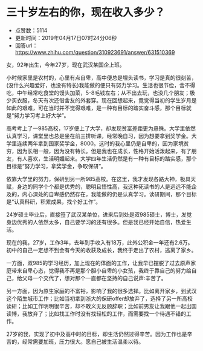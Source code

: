 # 三十岁左右的你，现在收入多少？
- 点赞数：5114
- 更新时间：2019年04月17日07时24分06秒
- 回答url：https://www.zhihu.com/question/310923691/answer/631510369
<body>
 <p data-pid="nmpIsjMP">女，92年出生，今年27岁，现在武汉某国企上班。</p>
 <p data-pid="XzFUvqCE">小时候家里是农村的，心里有点自卑，高中便总是埋头读书，学习是真的很刻苦，(没什么兴趣爱好，也没有特长)我能做的便只有努力学习。生活也很节俭，舍不得吃，中午经常吃食堂的馒头加菜，5-8毛钱左右；从不出去玩，也没几个朋友；极少买衣服，冬天有次还借舍友的外套穿。现在回想起来，竟觉得当初的学生岁月是如此的艰难，可在当时并不觉得艰难，是一种有目标的踏实奋斗感，那个目标就是“努力学习考上好大学”。</p>
 <p data-pid="qNKhtu2U">高考考上了一985高校，17岁便上了大学，却发现贫富差距更为悬殊。大学里依然认真学习，课堂里也总是坐在前三排听课，经常晚自习，因为想要拿到奖学金。大学里连续两年拿到国家奖学金，8000。这时的我心里仍是自卑的，因为家境贫穷，因为长相一般，因为没有特长。但是我也在成长，性格开始活泼起来，有了朋友，有人喜欢，生活明媚起来。大学四年生活仍然是有一种有目标的踏实感，那个目标是“努力学习，拿奖学金，争取保研”。</p>
 <p data-pid="WEplmvXt">依靠大学里的努力，保研到另一所985高校。在这里，我才发现各路大神，极具天赋，身边的同学个个都是优秀的，聪明且悟性高，我这种死读书的人是远远不能企及的，内心深处的自卑感仍然存在，我能做的仍是认真学习。读研期间，那个目标是“认真科研，积累成果，找个好工作”。</p>
 <p data-pid="qYhkHEQ6">24岁硕士毕业后，直接签了武汉某单位，进来后到处是双985硕士，博士，发觉身边优秀的人依然太多，自己要学习的还有很多。但是我已经开始自信，热爱生活。</p>
 <p data-pid="0Aw9GPui">现在的我，27岁，工作3年，去年到手收入有18万，此外公积金一年还有2.6万。初中的自己一定想不到会有今天的收获及成长，我终于走出了农村，逃离了家乡。</p>
 <p data-pid="Y5gNMF9F">一方面，双985的学习经历，加上现在的体面的工作，让我早已摆脱了过去原声家庭带来自卑心态，觉得我不再是那个胆小自卑的小女孩，我终于靠自己的努力给自己，给父母一个交代了，想对那个一直都在坚持的自己说声:辛苦了。</p>
 <p data-pid="FjZ34MhD">另一方面，因为原生家庭的不富裕，影响了我的很多选择。比如离开家乡，到武汉这个陌生城市工作；比如当初拿到浙大的保研offer却放弃了，选择了另一所高校读研；比如工作明明很辛苦，却不敢义无反顾辞职；比如前男友让我跟他一起出国读博，我放弃了；比如找工作时没有找轻松的工作，而需要找一个待遇不错的工作。</p>
 <p data-pid="aPBcziE7">27岁的我，实现了初中及高中时的目标，却生活仍然过得辛苦。因为工作也是辛苦的，经常需要加班，压力很大。愿自己被生活温柔以待。</p>
</body>